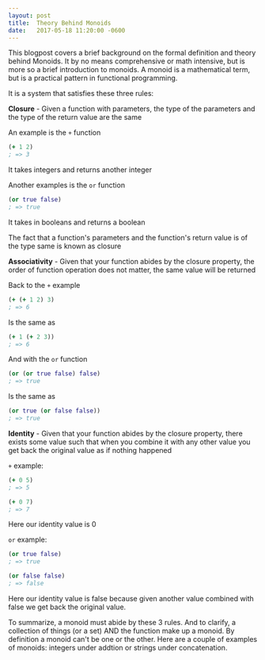 ```yaml
--- 
layout: post
title:  Theory Behind Monoids
date:   2017-05-18 11:20:00 -0600
---
```


<!--
Monoid is a system that statisfies these three rules
* Monoids must satisfy these rules 
  - closure
  - associativity
  - identity

a collection of things (or a set) AND the function compose a Monoid, cannot be one or ther other. Ex: integers under addtion or strings under concatenation
-->

This blogpost covers a brief background on the formal definition and theory behind Monoids. It by no means comprehensive or math intensive, but is more so a brief introduction to monoids. A monoid is a mathematical term, but is a practical pattern in functional programming. 

It is a system that satisfies these three rules:

**Closure** - Given a function with parameters, the type of the parameters and the type of the return value are the same 

An example is the `+` function
```clojure
(+ 1 2)
; => 3
```
It takes integers and returns another integer

Another examples is the `or` function
```clojure
(or true false)
; => true
```
It takes in booleans and returns a boolean

The fact that a function's parameters and the function's return value is of the type same is known as closure

**Associativity** - Given that your function abides by the closure property, the order of function operation does not matter, the same value will be returned

Back to the `+` example
```clojure
(+ (+ 1 2) 3)
; => 6
```
Is the same as
```clojure
(+ 1 (+ 2 3))
; => 6
```

And with the `or` function 
```clojure
(or (or true false) false)
; => true
```
Is the same as
```clojure
(or true (or false false))
; => true
```

**Identity** - Given that your function abides by the closure property, there exists some value such that when you combine it with any other value you get back the original value as if nothing happened

`+`  example:

```clojure
(+ 0 5)
; => 5

(+ 0 7)
; => 7
```

Here our identity value is 0

`or`  example:
```clojure
(or true false)
; => true

(or false false)
; => false
```
Here our identity value is false because given another value combined with false we get back the original value. 


To summarize, a monoid must abide by these 3 rules. And to clarify, a collection of things (or a set) AND the function make up a monoid. By definition a monoid can't be one or the other. Here are a couple of examples of monoids: integers under addtion or strings under concatenation.

